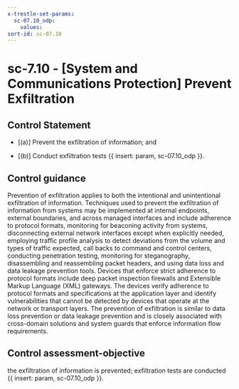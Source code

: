 ```yaml
---
x-trestle-set-params:
  sc-07.10_odp:
    values:
sort-id: sc-07.10
---
```


# sc-7.10 - \[System and Communications Protection\] Prevent Exfiltration

## Control Statement

- \[(a)\] Prevent the exfiltration of information; and

- \[(b)\] Conduct exfiltration tests {{ insert: param, sc-07.10_odp }}.

## Control guidance

Prevention of exfiltration applies to both the intentional and unintentional exfiltration of information. Techniques used to prevent the exfiltration of information from systems may be implemented at internal endpoints, external boundaries, and across managed interfaces and include adherence to protocol formats, monitoring for beaconing activity from systems, disconnecting external network interfaces except when explicitly needed, employing traffic profile analysis to detect deviations from the volume and types of traffic expected, call backs to command and control centers, conducting penetration testing, monitoring for steganography, disassembling and reassembling packet headers, and using data loss and data leakage prevention tools. Devices that enforce strict adherence to protocol formats include deep packet inspection firewalls and Extensible Markup Language (XML) gateways. The devices verify adherence to protocol formats and specifications at the application layer and identify vulnerabilities that cannot be detected by devices that operate at the network or transport layers. The prevention of exfiltration is similar to data loss prevention or data leakage prevention and is closely associated with cross-domain solutions and system guards that enforce information flow requirements.

## Control assessment-objective

the exfiltration of information is prevented;
exfiltration tests are conducted {{ insert: param, sc-07.10_odp }}.
